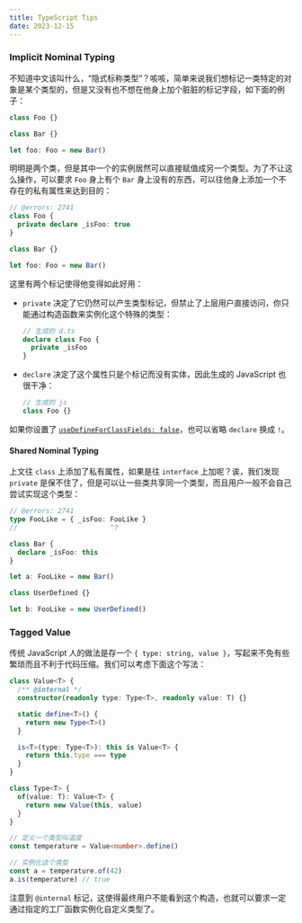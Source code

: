 ```yaml
---
title: TypeScript Tips
date: 2023-12-15
---
```


### Implicit Nominal Typing

不知道中文该叫什么，<q>隐式标称类型</q>？咳咳，简单来说我们想标记一类特定的对象是某个类型的，但是又没有也不想在他身上加个脏脏的标记字段，如下面的例子：

```ts
class Foo {}

class Bar {}

let foo: Foo = new Bar()
```

明明是两个类，但是其中一个的实例居然可以直接赋值成另一个类型。为了不让这么操作，可以要求 `Foo` 身上有个 `Bar` 身上没有的东西，可以往他身上添加一个不存在的私有属性来达到目的：

```ts twoslash
// @errors: 2741
class Foo {
  private declare _isFoo: true
}

class Bar {}

let foo: Foo = new Bar()
```

这里有两个标记使得他变得如此好用：

- `private` 决定了它仍然可以产生类型标记，但禁止了上层用户直接访问，你只能通过构造函数来实例化这个特殊的类型：

  ```ts
  // 生成的 d.ts
  declare class Foo {
    private _isFoo
  }
  ```

- `declare` 决定了这个属性只是个标记而没有实体，因此生成的 JavaScript 也很干净：

  ```js
  // 生成的 js
  class Foo {}
  ```

如果你设置了 [`useDefineForClassFields: false`](https://www.typescriptlang.org/tsconfig#useDefineForClassFields)，也可以省略 `declare` 换成 `!`。

#### Shared Nominal Typing

上文往 `class` 上添加了私有属性，如果是往 `interface` 上加呢？诶，我们发现 `private` 是保不住了，但是可以让一些类共享同一个类型，而且用户一般不会自己尝试实现这个类型：

```ts twoslash
// @errors: 2741
type FooLike = { _isFoo: FooLike }
//                       ^?

class Bar {
  declare _isFoo: this
}

let a: FooLike = new Bar()

class UserDefined {}

let b: FooLike = new UserDefined()
```

### Tagged Value

传统 JavaScript 人的做法是存一个 `{ type: string, value }`，写起来不免有些繁琐而且不利于代码压缩。我们可以考虑下面这个写法：

```ts
class Value<T> {
  /** @internal */
  constructor(readonly type: Type<T>, readonly value: T) {}

  static define<T>() {
    return new Type<T>()
  }

  is<T>(type: Type<T>): this is Value<T> {
    return this.type === type
  }
}

class Type<T> {
  of(value: T): Value<T> {
    return new Value(this, value)
  }
}

// 定义一个类型叫温度
const temperature = Value<number>.define()

// 实例化这个类型
const a = temperature.of(42)
a.is(temperature) // true
```

注意到 `@internal` 标记，这使得最终用户不能看到这个构造，也就可以要求一定通过指定的工厂函数实例化自定义类型了。
